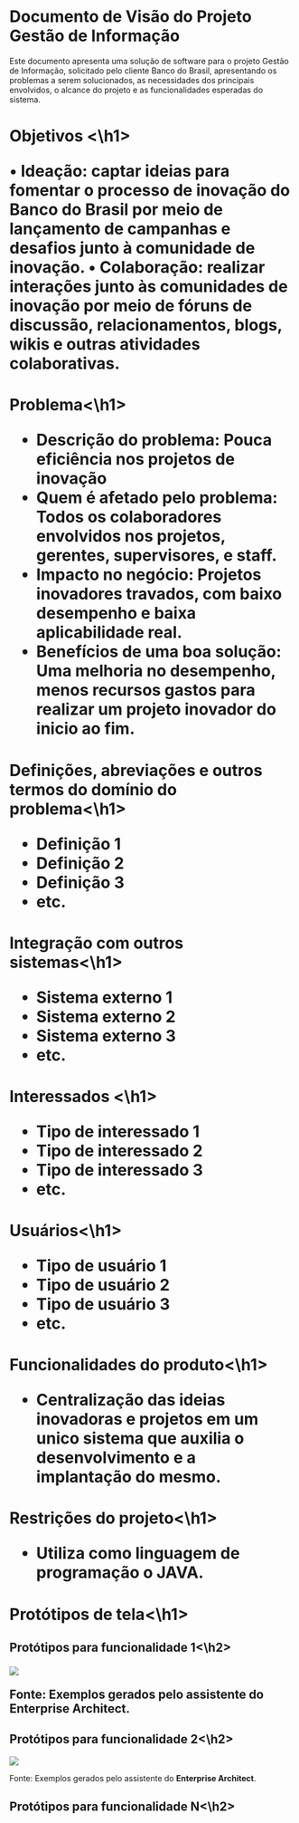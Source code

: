  <h1> Documento de Visão do Projeto Gestão de Informação </h1>

Este documento apresenta uma solução de software para o projeto Gestão de Informação, solicitado pelo cliente Banco do Brasil, 
apresentando os problemas a serem solucionados, as necessidades dos principais envolvidos, o alcance do projeto e as funcionalidades 
esperadas do sistema.

<h1> Objetivos <\h1>

• Ideação: captar ideias para fomentar o processo de inovação do
Banco do Brasil por meio de lançamento de campanhas e desafios junto à
comunidade de inovação.
• Colaboração: realizar interações junto às comunidades de inovação por
meio de fóruns de discussão, relacionamentos, blogs, wikis e outras
atividades colaborativas.



 <h1>Problema<\h1>

* Descrição do problema: Pouca eficiência nos projetos de inovação
* Quem é afetado pelo problema: Todos os colaboradores envolvidos nos projetos, gerentes, supervisores, e staff.
* Impacto no negócio: Projetos inovadores travados, com baixo desempenho e baixa aplicabilidade real.
* Benefícios de uma boa solução: Uma melhoria no desempenho, menos recursos gastos para realizar um projeto inovador do inicio ao fim.

<h1>Definições, abreviações e outros termos do domínio do problema<\h1>

* Definição 1
* Definição 2
* Definição 3
* etc.

<h1>Integração com outros sistemas<\h1>

* Sistema externo 1
* Sistema externo 2
* Sistema externo 3
* etc.
 
<h1>Interessados <\h1>

* Tipo de interessado 1
* Tipo de interessado 2
* Tipo de interessado 3
* etc.

 <h1>Usuários<\h1>

* Tipo de usuário 1
* Tipo de usuário 2
* Tipo de usuário 3
* etc.

 <h1>Funcionalidades do produto<\h1>

* Centralização das ideias inovadoras e projetos em um unico sistema que auxilia o desenvolvimento e a implantação do mesmo.


 <h1>Restrições do projeto<\h1>

* Utiliza como linguagem de programação o JAVA.

 <h1>Protótipos de tela<\h1>

 <h2>Protótipos para funcionalidade 1<\h2>

![](proto1.png)

Fonte: Exemplos gerados pelo assistente do **Enterprise Architect**.

### <h2>Protótipos para funcionalidade 2<\h2>

![](proto2.png)

Fonte: Exemplos gerados pelo assistente do **Enterprise Architect**.

### <h2>Protótipos para funcionalidade N<\h2>
